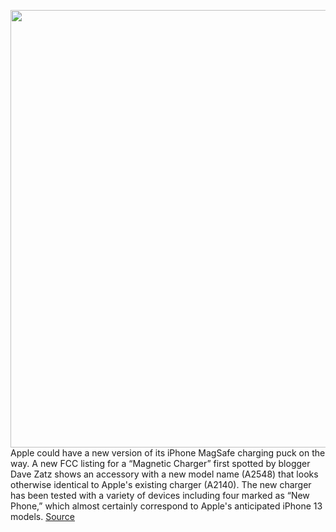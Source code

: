 <img src='https://cdn.vox-cdn.com/thumbor/vP04_LrCygWMQ6oPcufdh18iTWE=/0x0:710x474/1200x800/filters:focal(299x181:411x293)/cdn.vox-cdn.com/uploads/chorus_image/image/69824346/msedge_fSUHkxScSe.0.png' width='700px' /><br/>
Apple could have a new version of its iPhone MagSafe charging puck on the way. A new FCC listing for a “Magnetic Charger” first spotted by blogger Dave Zatz shows an accessory with a new model name (A2548) that looks otherwise identical to Apple's existing charger (A2140). The new charger has been tested with a variety of devices including four marked as “New Phone,” which almost certainly correspond to Apple's anticipated iPhone 13 models.
<a href='https://www.theverge.com/2021/9/7/22660478/apple-new-iphone-magsafe-charger-2021'> Source <a/>